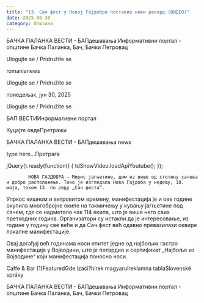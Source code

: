 ```yaml
---
title: "13. Сач фест у Новој Гајдобри поставио нови рекорд (ВИДЕО)"
date: 2025-06-30
category: Општина
---
```


БАЧКА ПАЛАНКА ВЕСТИ - БАПдешавања Информативни портал - општине Бачка Паланка, Бач, Бачки Петровац

Ulogujte se / Pridružite se

romanianews

Ulogujte se / Pridružite se

понедељак, јун 30, 2025

Ulogujte se / Pridružite se

БАП ВЕСТИИнформативни портал

Куцајте овдеПретражи

БАЧКА ПАЛАНКА ВЕСТИ - БАПдешавања news

type here...Претрага

jQuery().ready(function() {
                            tdShowVideo.loadApiYoutube(); 
                        });
                        
                    
            НОВА ГАЈДОБРА – Мирис јагњетине, дим из више од стотину сачева и добро расположење. Тако је изгледала Нова Гајдоба у недељу, 18. маја, током 13. по реду „Сач феста“.

Упркос кишном и ветровитом времену, манифестација је и ове године окупила многобројне екипе на такмичењу у кувању јагњетине под сачем, где се надметало чак 114 екипа, што је више него свих претходних година.
Организатори су истакли да је интересовање, из године у годину све веће и да Сач фест већ одавно превазилази оквире локалне манифестације.


Овај догађај већ годинама носи епитет једне од најбољих гастро манифестација у Војводини, што је потврдио и сертификат „Најбоље из Војводине“ који манифестација поносно носи.

Caffe & Bar (1)FeaturedGde izaći?hírek magyarulreklamna tablaSlovenské správy

БАЧКА ПАЛАНКА ВЕСТИ - БАПдешавања Информативни портал - општине Бачка Паланка, Бач, Бачки Петровац
